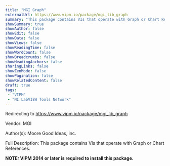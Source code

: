 ```yaml
---
title: "MGI Graph"
externalUrl: https://www.vipm.io/package/mgi_lib_graph
summary: "This package contains VIs that operate with Graph or Chart References."
showSummary: true
showAuthor: false
showEdit: false
showData: false
showViews: false
showReadingTime: false
showWordCount: false
showBreadcrumbs: false
showHeadingAnchors: false
sharingLinks: false
showZenMode: false
showPagination: false
showRelatedContent: false
draft: true
tags:
 - "VIPM"
 - "NI LabVIEW Tools Network"
---
```


Redirecting to https://www.vipm.io/package/mgi_lib_graph

Vendor: MGI

Author(s): Moore Good Ideas, inc.
 
Full Description:
This package contains VIs that operate with Graph or Chart References.

**NOTE:  VIPM 2014 or later  is required to install this package.**
